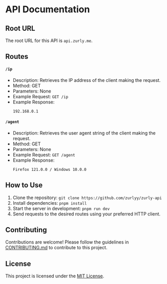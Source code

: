 # API Documentation

## Root URL

The root URL for this API is `api.zurly.me`.

## Routes

#### `/ip`

- Description: Retrieves the IP address of the client making the request.
- Method: GET
- Parameters: None
- Example Request: `GET /ip`
- Example Response:
    ```
    192.168.0.1
    ```

#### `/agent`

- Description: Retrieves the user agent string of the client making the request.
- Method: GET
- Parameters: None
- Example Request: `GET /agent`
- Example Response:
    ```
    Firefox 121.0.0 / Windows 10.0.0
    ```

## How to Use

1. Clone the repository: `git clone https://github.com/zurlyy/zurly-api`
2. Install dependencies: `pnpm install`
3. Start the server in development: `pnpm run dev`
4. Send requests to the desired routes using your preferred HTTP client.

## Contributing

Contributions are welcome! Please follow the guidelines in [CONTRIBUTING.md](/CONTRIBUTING.md) to contribute to this project.

## License

This project is licensed under the [MIT License](LICENSE).


